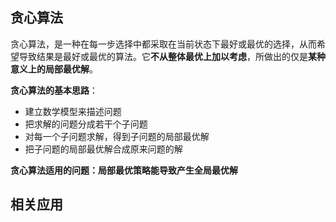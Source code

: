 ## 贪心算法

贪心算法，是一种在每一步选择中都采取在当前状态下最好或最优的选择，从而希望导致结果是最好或最优的算法。它**不从整体最优上加以考虑**，所做出的仅是**某种意义上的局部最优解**。

**贪心算法的基本思路**：

* 建立数学模型来描述问题
* 把求解的问题分成若干个子问题
* 对每一个子问题求解，得到子问题的局部最优解
* 把子问题的局部最优解合成原来问题的解

**贪心算法适用的问题：局部最优策略能导致产生全局最优解**

## 相关应用

